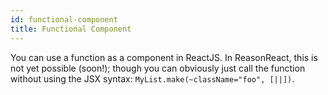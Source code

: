 ```yaml
---
id: functional-component
title: Functional Component
---
```


You can use a function as a component in ReactJS. In ReasonReact, this is not yet possible (soon!); though you can obviously just call the function without using the JSX syntax: `MyList.make(~className="foo", [||])`.
